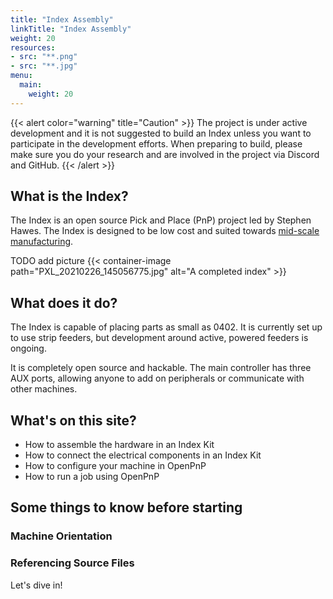 ```yaml
---
title: "Index Assembly"
linkTitle: "Index Assembly"
weight: 20
resources:
- src: "**.png"
- src: "**.jpg"
menu:
  main:
    weight: 20
---
```


{{< alert color="warning" title="Caution" >}}
The project is under active development and it is not suggested to build an Index unless you want to participate in the development efforts. When preparing to build, please make sure you do your research and are involved in the project via Discord and GitHub.
{{< /alert >}}

## What is the Index?

The Index is an open source Pick and Place (PnP) project led by Stephen Hawes. The Index is designed to be low cost and suited towards [mid-scale manufacturing](http://stephenhawes.com/level-2-manufacturing/).

TODO add picture
{{< container-image path="PXL_20210226_145056775.jpg" alt="A completed index" >}}

## What does it do?

The Index is capable of placing parts as small as 0402. It is currently set up to use strip feeders, but development around active, powered feeders is ongoing.

It is completely open source and hackable. The main controller has three AUX ports, allowing anyone to add on peripherals or communicate with other machines.

## What's on this site?

* How to assemble the hardware in an Index Kit
* How to connect the electrical components in an Index Kit
* How to configure your machine in OpenPnP
* How to run a job using OpenPnP

## Some things to know before starting

### Machine Orientation

### Referencing Source Files

Let's dive in!

